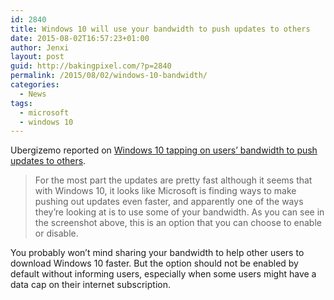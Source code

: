 ```yaml
---
id: 2840
title: Windows 10 will use your bandwidth to push updates to others
date: 2015-08-02T16:57:23+01:00
author: Jenxi
layout: post
guid: http://bakingpixel.com/?p=2840
permalink: /2015/08/02/windows-10-bandwidth/
categories:
  - News
tags:
  - microsoft
  - windows 10
---
```

Ubergizemo reported on [Windows 10 tapping on users&#8217; bandwidth to push updates to others](http://www.ubergizmo.com/2015/07/windows-10-bandwidth-share-updates/).

> For the most part the updates are pretty fast although it seems that with Windows 10, it looks like Microsoft is finding ways to make pushing out updates even faster, and apparently one of the ways they’re looking at is to use some of your bandwidth. As you can see in the screenshot above, this is an option that you can choose to enable or disable. 

You probably won&#8217;t mind sharing your bandwidth to help other users to download Windows 10 faster. But the option should not be enabled by default without informing users, especially when some users might have a data cap on their internet subscription.